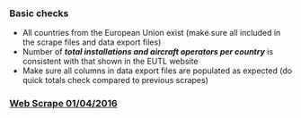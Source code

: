 ### Basic checks
 
 * All countries from the European Union exist (make sure all included in the scrape files and data export files)
 * Number of _**total installations and aircraft operators per country**_ is consistent with that shown in the EUTL website
 * Make sure all columns in data export files are populated as expected (do quick totals check compared to previous scrapes)
 

### [Web Scrape 01/04/2016](/docs/WebScrape_01_04_2016.md)
